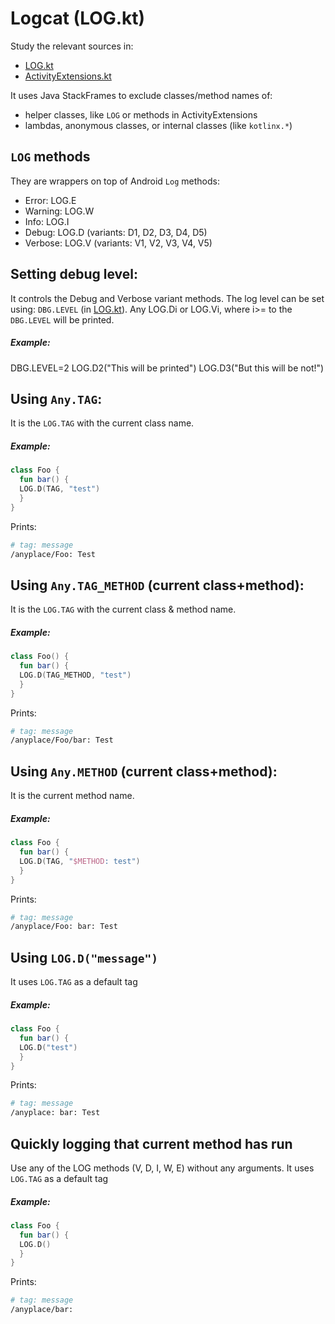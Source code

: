 # Logcat (LOG.kt)
Study the relevant sources in:
- [LOG.kt](lib-android/src/main/java/cy/ac/ucy/cs/anyplace/lib/android/utils/LOG.kt)
- [ActivityExtensions.kt](lib-android/src/main/java/cy/ac/ucy/cs/anyplace/lib/android/extensions/ActivityExtensions.kt)

It uses Java StackFrames to exclude classes/method names of:
- helper classes, like `LOG` or methods in ActivityExtensions
- lambdas, anonymous classes, or internal classes (like `kotlinx.*`)

## `LOG` methods
They are wrappers on top of Android `Log` methods:
- Error: LOG.E
- Warning: LOG.W
- Info: LOG.I
- Debug: LOG.D (variants: D1, D2, D3, D4, D5)
- Verbose: LOG.V (variants: V1, V2, V3, V4, V5)

## Setting debug level:
It controls the Debug and Verbose variant methods.
The log level can be set using: `DBG.LEVEL` (in [LOG.kt](lib-android/src/main/java/cy/ac/ucy/cs/anyplace/lib/android/utils/LOG.kt)).
Any LOG.Di or LOG.Vi, where i>= to the `DBG.LEVEL` will be printed.

##### Example:
DBG.LEVEL=2
LOG.D2("This will be printed")
LOG.D3("But this will be not!")

## Using `Any.TAG`:
It is the `LOG.TAG` with the current class name.

##### Example:
```kotlin
class Foo {
  fun bar() {
  LOG.D(TAG, "test")
  }
}
```

Prints:
```bash
# tag: message
/anyplace/Foo: Test
```

## Using `Any.TAG_METHOD` (current class+method):
It is the `LOG.TAG` with the current class & method name.

##### Example:
```kotlin
class Foo() {
  fun bar() {
  LOG.D(TAG_METHOD, "test")
  }
}
```

Prints:
```bash
# tag: message
/anyplace/Foo/bar: Test
```

## Using `Any.METHOD` (current class+method):
It is the current method name.

##### Example:
```kotlin
class Foo {
  fun bar() {
  LOG.D(TAG, "$METHOD: test")
  }
}
```

Prints:
```bash
# tag: message
/anyplace/Foo: bar: Test
```

## Using `LOG.D("message")`
It uses `LOG.TAG` as a default tag

##### Example:
```kotlin
class Foo {
  fun bar() {
  LOG.D("test")
  }
}
```

Prints:
```bash
# tag: message
/anyplace: bar: Test
```
## Quickly logging that current method has run
Use any of the LOG methods (V, D, I, W, E) without any arguments.
It uses `LOG.TAG` as a default tag

##### Example:
```kotlin
class Foo {
  fun bar() {
  LOG.D()
  }
}
```

Prints:
```bash
# tag: message
/anyplace/bar:
```